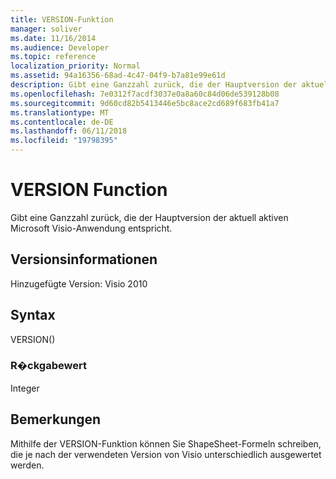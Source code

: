 ```yaml
---
title: VERSION-Funktion
manager: soliver
ms.date: 11/16/2014
ms.audience: Developer
ms.topic: reference
localization_priority: Normal
ms.assetid: 94a16356-68ad-4c47-04f9-b7a81e99e61d
description: Gibt eine Ganzzahl zurück, die der Hauptversion der aktuell aktiven Microsoft Visio-Anwendung entspricht.
ms.openlocfilehash: 7e0312f7acdf3037e0a8a60c84d06de539128b08
ms.sourcegitcommit: 9d60cd82b5413446e5bc8ace2cd689f683fb41a7
ms.translationtype: MT
ms.contentlocale: de-DE
ms.lasthandoff: 06/11/2018
ms.locfileid: "19798395"
---
```

# <a name="version-function"></a>VERSION Function

Gibt eine Ganzzahl zurück, die der Hauptversion der aktuell aktiven Microsoft Visio-Anwendung entspricht.
  
## <a name="version-information"></a>Versionsinformationen

Hinzugefügte Version: Visio 2010 
  
## <a name="syntax"></a>Syntax

VERSION()
  
### <a name="return-value"></a>R�ckgabewert

Integer
  
## <a name="remarks"></a>Bemerkungen

Mithilfe der VERSION-Funktion können Sie ShapeSheet-Formeln schreiben, die je nach der verwendeten Version von Visio unterschiedlich ausgewertet werden.
  

